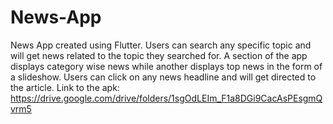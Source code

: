 # News-App
News App created using Flutter. Users can search any specific topic and will get news related to the topic they searched for. A section of the app displays category wise news while another displays top news in the form of a slideshow. Users can click on any news headline and will get directed to the article.
Link to the apk: https://drive.google.com/drive/folders/1sgOdLEIm_F1a8DGi9CacAsPEsgmQvrm5
